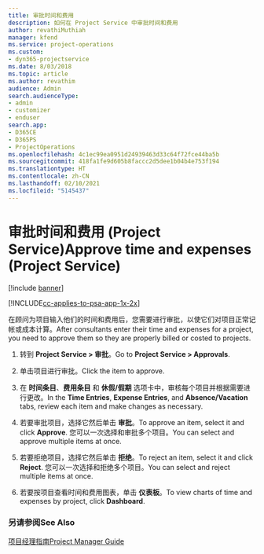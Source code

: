 ```yaml
---
title: 审批时间和费用
description: 如何在 Project Service 中审批时间和费用
author: revathiMuthiah
manager: kfend
ms.service: project-operations
ms.custom:
- dyn365-projectservice
ms.date: 8/03/2018
ms.topic: article
ms.author: revathim
audience: Admin
search.audienceType:
- admin
- customizer
- enduser
search.app:
- D365CE
- D365PS
- ProjectOperations
ms.openlocfilehash: 4c1ec99ea0951d24939463d33c64f72fce44ba5b
ms.sourcegitcommit: 418fa1fe9d605b8faccc2d5dee1b04b4e753f194
ms.translationtype: HT
ms.contentlocale: zh-CN
ms.lasthandoff: 02/10/2021
ms.locfileid: "5145437"
---
```

# <a name="approve-time-and-expenses-project-service"></a><span data-ttu-id="85e0b-103">审批时间和费用 (Project Service)</span><span class="sxs-lookup"><span data-stu-id="85e0b-103">Approve time and expenses (Project Service)</span></span>

[!include [banner](../includes/psa-now-project-operations.md)]

[!INCLUDE[cc-applies-to-psa-app-1x-2x](../includes/cc-applies-to-psa-app-1x-2x.md)]

<span data-ttu-id="85e0b-104">在顾问为项目输入他们的时间和费用后，您需要进行审批，以使它们对项目正常记帐或成本计算。</span><span class="sxs-lookup"><span data-stu-id="85e0b-104">After consultants enter their time and expenses for a project, you need to approve them so they are properly billed or costed to projects.</span></span>  
  
1.  <span data-ttu-id="85e0b-105">转到 **Project Service > 审批**。</span><span class="sxs-lookup"><span data-stu-id="85e0b-105">Go to **Project Service > Approvals**.</span></span>  
  
2.  <span data-ttu-id="85e0b-106">单击项目进行审批。</span><span class="sxs-lookup"><span data-stu-id="85e0b-106">Click the item to approve.</span></span>  
  
3.  <span data-ttu-id="85e0b-107">在 **时间条目**、**费用条目** 和 **休假/假期** 选项卡中，审核每个项目并根据需要进行更改。</span><span class="sxs-lookup"><span data-stu-id="85e0b-107">In the **Time Entries**, **Expense Entries**, and **Absence/Vacation** tabs, review each item and make changes as necessary.</span></span>  
  
4.  <span data-ttu-id="85e0b-108">若要审批项目，选择它然后单击 **审批**。</span><span class="sxs-lookup"><span data-stu-id="85e0b-108">To approve an item, select it and click **Approve**.</span></span> <span data-ttu-id="85e0b-109">您可以一次选择和审批多个项目。</span><span class="sxs-lookup"><span data-stu-id="85e0b-109">You can select and approve multiple items at once.</span></span>  
  
5.  <span data-ttu-id="85e0b-110">若要拒绝项目，选择它然后单击 **拒绝**。</span><span class="sxs-lookup"><span data-stu-id="85e0b-110">To reject an item, select it and click **Reject**.</span></span> <span data-ttu-id="85e0b-111">您可以一次选择和拒绝多个项目。</span><span class="sxs-lookup"><span data-stu-id="85e0b-111">You can select and reject multiple items at once.</span></span>  
  
6.  <span data-ttu-id="85e0b-112">若要按项目查看时间和费用图表，单击 **仪表板**。</span><span class="sxs-lookup"><span data-stu-id="85e0b-112">To view charts of time and expenses by project, click **Dashboard**.</span></span>  
  
### <a name="see-also"></a><span data-ttu-id="85e0b-113">另请参阅</span><span class="sxs-lookup"><span data-stu-id="85e0b-113">See Also</span></span>  
 [<span data-ttu-id="85e0b-114">项目经理指南</span><span class="sxs-lookup"><span data-stu-id="85e0b-114">Project Manager Guide</span></span>](../psa/project-manager-guide.md)
